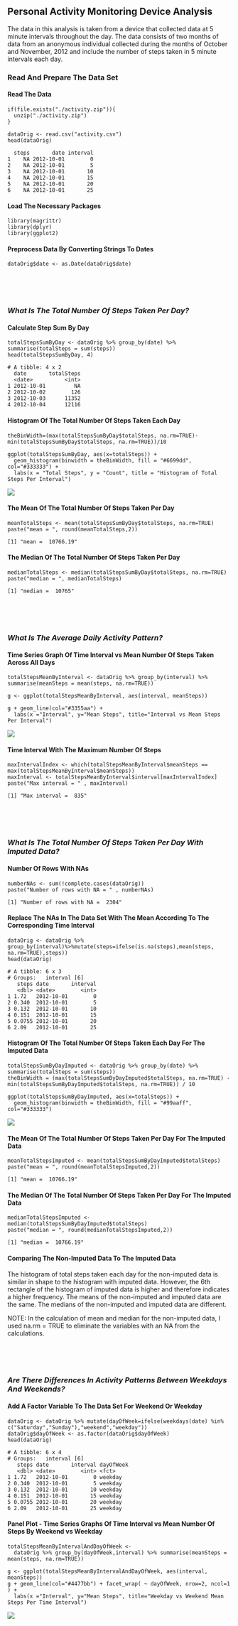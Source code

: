Personal Activity Monitoring Device Analysis
--------------------------------------------

The data in this analysis is taken from a device that collected data at
5 minute intervals throughout the day. The data consists of two months
of data from an anonymous individual collected during the months of
October and November, 2012 and include the number of steps taken in 5
minute intervals each day.

### Read And Prepare The Data Set

#### Read The Data

    if(file.exists("./activity.zip")){
      unzip("./activity.zip")
    }

    dataOrig <- read.csv("activity.csv")
    head(dataOrig)

      steps       date interval
    1    NA 2012-10-01        0
    2    NA 2012-10-01        5
    3    NA 2012-10-01       10
    4    NA 2012-10-01       15
    5    NA 2012-10-01       20
    6    NA 2012-10-01       25

#### Load The Necessary Packages

    library(magrittr)
    library(dplyr)
    library(ggplot2)

#### Preprocess Data By Converting Strings To Dates

    dataOrig$date <- as.Date(dataOrig$date)

<br /> <br /> <br />

### *What Is The Total Number Of Steps Taken Per Day?*

#### Calculate Step Sum By Day

    totalStepsSumByDay <- dataOrig %>% group_by(date) %>% summarise(totalSteps = sum(steps))
    head(totalStepsSumByDay, 4)

    # A tibble: 4 x 2
      date       totalSteps
      <date>          <int>
    1 2012-10-01         NA
    2 2012-10-02        126
    3 2012-10-03      11352
    4 2012-10-04      12116

#### Histogram Of The Total Number Of Steps Taken Each Day

    theBinWidth=(max(totalStepsSumByDay$totalSteps, na.rm=TRUE)-min(totalStepsSumByDay$totalSteps, na.rm=TRUE))/10

    ggplot(totalStepsSumByDay, aes(x=totalSteps)) + 
      geom_histogram(binwidth = theBinWidth, fill = "#6699dd", col="#333333") +
      labs(x = "Total Steps", y = "Count", title = "Histogram of Total Steps Per Interval")

<img src="PA1_template2_files/figure-markdown_strict/unnamed-chunk-5-1.png" style="display: block; margin: auto;" />

#### The Mean Of The Total Number Of Steps Taken Per Day

    meanTotalSteps <- mean(totalStepsSumByDay$totalSteps, na.rm=TRUE)
    paste("mean = ", round(meanTotalSteps,2))

    [1] "mean =  10766.19"

#### The Median Of The Total Number Of Steps Taken Per Day

    medianTotalSteps <- median(totalStepsSumByDay$totalSteps, na.rm=TRUE)
    paste("median = ", medianTotalSteps)

    [1] "median =  10765"

<br /> <br /> <br />

### *What Is The Average Daily Activity Pattern?*

#### Time Series Graph Of Time Interval vs Mean Number Of Steps Taken Across All Days

    totalStepsMeanByInterval <- dataOrig %>% group_by(interval) %>% summarise(meanSteps = mean(steps, na.rm=TRUE))

    g <- ggplot(totalStepsMeanByInterval, aes(interval, meanSteps))

    g + geom_line(col="#3355aa") + 
      labs(x ="Interval", y="Mean Steps", title="Interval vs Mean Steps Per Interval")

<img src="PA1_template2_files/figure-markdown_strict/unnamed-chunk-8-1.png" style="display: block; margin: auto;" />

#### Time Interval With The Maximum Number Of Steps

    maxIntervalIndex <- which(totalStepsMeanByInterval$meanSteps == max(totalStepsMeanByInterval$meanSteps))
    maxInterval <- totalStepsMeanByInterval$interval[maxIntervalIndex]
    paste("Max interval = " , maxInterval)

    [1] "Max interval =  835"

<br /> <br /> <br />

### *What Is The Total Number Of Steps Taken Per Day With Imputed Data?*

#### Number Of Rows With NAs

    numberNAs <- sum(!complete.cases(dataOrig))
    paste("Number of rows with NA = " , numberNAs)

    [1] "Number of rows with NA =  2304"

#### Replace The NAs In The Data Set With The Mean According To The Corresponding Time Interval

    dataOrig <- dataOrig %>% group_by(interval)%>%mutate(steps=ifelse(is.na(steps),mean(steps, na.rm=TRUE),steps))
    head(dataOrig)

    # A tibble: 6 x 3
    # Groups:   interval [6]
       steps date       interval
       <dbl> <date>        <int>
    1 1.72   2012-10-01        0
    2 0.340  2012-10-01        5
    3 0.132  2012-10-01       10
    4 0.151  2012-10-01       15
    5 0.0755 2012-10-01       20
    6 2.09   2012-10-01       25

#### Histogram Of The Total Number Of Steps Taken Each Day For The Imputed Data

    totalStepsSumByDayImputed <- dataOrig %>% group_by(date) %>% summarise(totalSteps = sum(steps))
    theBinWidth = (max(totalStepsSumByDayImputed$totalSteps, na.rm=TRUE) - min(totalStepsSumByDayImputed$totalSteps, na.rm=TRUE)) / 10

    ggplot(totalStepsSumByDayImputed, aes(x=totalSteps)) + 
      geom_histogram(binwidth = theBinWidth, fill = "#99aaff", col="#333333")

<img src="PA1_template2_files/figure-markdown_strict/unnamed-chunk-12-1.png" style="display: block; margin: auto;" />

#### The Mean Of The Total Number Of Steps Taken Per Day For The Imputed Data

    meanTotalStepsImputed <- mean(totalStepsSumByDayImputed$totalSteps)
    paste("mean = ", round(meanTotalStepsImputed,2))

    [1] "mean =  10766.19"

#### The Median Of The Total Number Of Steps Taken Per Day For The Imputed Data

    medianTotalStepsImputed <- median(totalStepsSumByDayImputed$totalSteps)
    paste("median = ", round(medianTotalStepsImputed,2))

    [1] "median =  10766.19"

#### Comparing The Non-Imputed Data To The Imputed Data

The histogram of total steps taken each day for the non-imputed data is
similar in shape to the histogram with imputed data. However, the 6th
rectangle of the histogram of imputed data is higher and therefore
indicates a higher frequency. The means of the non-imputed and imputed
data are the same. The medians of the non-imputed and imputed data are
different.

NOTE: In the calculation of mean and median for the non-imputed data, I
used na.rm = TRUE to eliminate the variables with an NA from the
calculations.

<br /> <br /> <br />

### *Are There Differences In Activity Patterns Between Weekdays And Weekends?*

#### Add A Factor Variable To The Data Set For Weekend Or Weekday

    dataOrig <- dataOrig %>% mutate(dayOfWeek=ifelse(weekdays(date) %in% c("Saturday","Sunday"),"weekend","weekday"))
    dataOrig$dayOfWeek <- as.factor(dataOrig$dayOfWeek)
    head(dataOrig)

    # A tibble: 6 x 4
    # Groups:   interval [6]
       steps date       interval dayOfWeek
       <dbl> <date>        <int> <fct>    
    1 1.72   2012-10-01        0 weekday  
    2 0.340  2012-10-01        5 weekday  
    3 0.132  2012-10-01       10 weekday  
    4 0.151  2012-10-01       15 weekday  
    5 0.0755 2012-10-01       20 weekday  
    6 2.09   2012-10-01       25 weekday  

#### Panel Plot - Time Series Graphs Of Time Interval vs Mean Number Of Steps By Weekend vs Weekday

    totalStepsMeanByIntervalAndDayOfWeek <- 
      dataOrig %>% group_by(dayOfWeek,interval) %>% summarise(meanSteps = mean(steps, na.rm=TRUE))

    g <- ggplot(totalStepsMeanByIntervalAndDayOfWeek, aes(interval, meanSteps))
    g + geom_line(col="#4477bb") + facet_wrap( ~ dayOfWeek, nrow=2, ncol=1 ) + 
      labs(x ="Interval", y="Mean Steps", title="Weekday vs Weekend Mean Steps Per Time Interval")

<img src="PA1_template2_files/figure-markdown_strict/unnamed-chunk-16-1.png" style="display: block; margin: auto;" />
